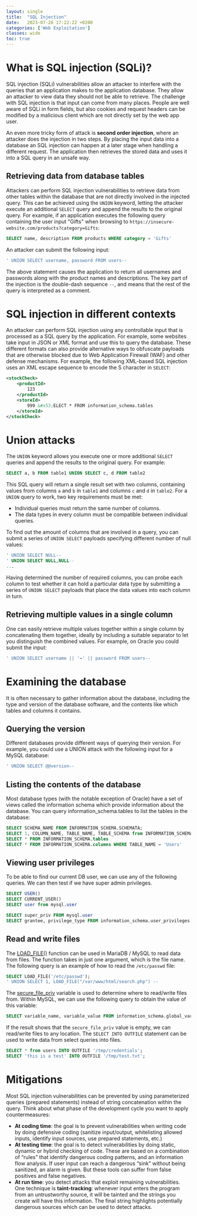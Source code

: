 ```yaml
---
layout: single
title:  "SQL Injection"
date:   2023-07-26 17:22:22 +0200
categories: ['Web Exploitation']
classes: wide
toc: true
---
```

# What is SQL injection (SQLi)?
SQL injection (SQLi) vulnerabilities allow an attacker to interfere with the queries that an application makes to the application database. They allow an attacker to view data they should not be able to retrieve. The challenge with SQL injection is that input can come from many places. People are well aware of SQLi in form fields, but also cookies and request headers can be modified by a malicious client which are not directly
set by the web app user. 

An even more tricky form of attack is **second order injection**, where an attacker does the injection
in two steps. By placing the input data into a database an SQL injection can happen at a later stage when handling a different request. The application then retrieves the stored data and uses it into a SQL query in an unsafe way.

## Retrieving data from database tables
Attackers can perform SQL injection vulnerabilities to retrieve data from other tables within the database that are not directly involved in the injected query. This can be achieved using the `UNION` keyword, letting the attacker execute an additional `SELECT` query and append the results to the original query. For example, if an application executes the following query containing the user input "Gifts" when browsing to `https://insecure-website.com/products?category=Gifts`:
```sql
SELECT name, description FROM products WHERE category = 'Gifts'
```
An attacker can submit the following input:
```sql
' UNION SELECT username, password FROM users--
```
The above statement causes the application to return all usernames and passwords along with the product names and descriptions. The key part of the injection is the double-dash sequence `--`, and means that the rest of the query is interpreted as a comment.

# SQL injection in different contexts
An attacker can perform SQL injection using any controllable input that is processed as a SQL query by the application. For example, some websites take input in JSON or XML format and use this to query the database. These different formats can also provide alternative ways to obfuscate payloads that are otherwise blocked due to Web Application Firewall (WAF) and other defense mechanisms. For example, the following XML-based SQL injection uses an XML escape sequence to encode the S character in `SELECT`:
```xml
<stockCheck>
    <productId>
        123
    </productId>
    <storeId>
        999 &#x53;ELECT * FROM information_schema.tables
    </storeId>
</stockCheck>
```

# Union attacks
The `UNION` keyword allows you execute one or more additional `SELECT` queries and append the results to the original query. For example:
```sql
SELECT a, b FROM table1 UNION SELECT c, d FROM table2
```
This SQL query will return a single result set with two columns, containing values from columns `a` and `b` in `table1` and columns `c` and `d` in `table2`. For a `UNION` query to work, two key requirements must be met:
- Individual queries must return the same number of columns.
- The data types in every column must be compatible between individual queries.

To find out the amount of columns that are involved in a query, you can submit a series of `UNION SELECT` payloads specifying different number of null values:
```sql
' UNION SELECT NULL--
' UNION SELECT NULL,NULL--
...
```
Having determined the number of required columns, you can probe each column to test whether it can hold a particular data type by submitting a series of `UNION SELECT` payloads that place the data values into each column in turn.

## Retrieving multiple values in a single column
One can easily retrieve multiple values together within a single column by concatenating them together, ideally by including a suitable separator to let you distinguish the combined values. For example, on Oracle you could submit the input:
```sql
' UNION SELECT username || '~' || password FROM users--
```

# Examining the database
It is often necessary to gather information about the database, including the type and version of the database software, and the contents like which tables and columns it contains.

## Querying the version
Different databases provide different ways of querying their version. For example, you could use a UNION attack with the following input for a MySQL database:
```sql
' UNION SELECT @@version--
```
## Listing the contents of the database
Most database types (with the notable exception of Oracle) have a set of views called the information schema which provide information about the database. You can query information_schema.tables to list the tables in the database:
```sql
SELECT SCHEMA_NAME FROM INFORMATION_SCHEMA.SCHEMATA;
SELECT 1, COLUMN_NAME, TABLE_NAME, TABLE_SCHEMA from INFORMATION_SCHEMA.columns 
SELECT * FROM INFORMATION_SCHEMA.tables
SELECT * FROM INFORMATION_SCHEMA.columns WHERE TABLE_NAME = 'Users'
```
## Viewing user privileges
To be able to find our current DB user, we can use any of the following queries. We can then test if we have super admin privileges.
```sql
SELECT USER()
SELECT CURRENT_USER()
SELECT user from mysql.user

SELECT super_priv FROM mysql.user
SELECT grantee, privilege_type FROM information_schema.user_privileges
```
## Read and write files
The [LOAD_FILE()](https://mariadb.com/kb/en/load_file/) function can be used in MariaDB / MySQL to read data from files. The function takes in just one argument, which is the file name. The following query is an example of how to read the `/etc/passwd` file:
```sql
SELECT LOAD_FILE('/etc/passwd');
' UNION SELECT 1, LOAD_FILE("/var/www/html/search.php") --
```
The [secure_file_priv](https://mariadb.com/kb/en/server-system-variables/#secure_file_priv) variable is used to determine where to read/write files from. Within MySQL, we can use the following query to obtain the value of this variable:
```sql
SELECT variable_name, variable_value FROM information_schema.global_variables where variable_name="secure_file_priv"
```
If the result shows that the `secure_file_priv` value is empty, we can read/write files to any location. The `SELECT INTO OUTFILE` statement can be used to write data from select queries into files.
```sql
SELECT * from users INTO OUTFILE '/tmp/credentials';
SELECT 'this is a test' INTO OUTFILE '/tmp/test.txt';
```

# Mitigations
Most SQL injection vulnerabilities can be prevented by using parameterized queries (prepared statements) instead of string concatenation within the query. Think about what phase of the development cycle you want to apply countermeasures:
- **At coding time**: the goal is to prevent vulnerabilities when writing code by doing defensive coding
(sanitize input/output, whitelisting allowed inputs, identify input sources, use prepared statements, etc.)
- **At testing time**: the goal is to detect vulnerabilities by doing static, dynamic or hybrid checking of code.
These are based on a combination of “rules” that identify dangerous coding patterns, and an information
flow analysis. If user input can reach a dangerous “sink” without being sanitized, an alarm is given. But
these tools can suffer from false positives and false negatives.
- **At run time**: you detect attacks that exploit remaining vulnerabilities. One technique is **taint-tracking**: whenever input enters the program from an untrustworthy source, it will be tainted and
the strings you create will have this information. The final string highlights potentially dangerous
sources which can be used to detect attacks.
